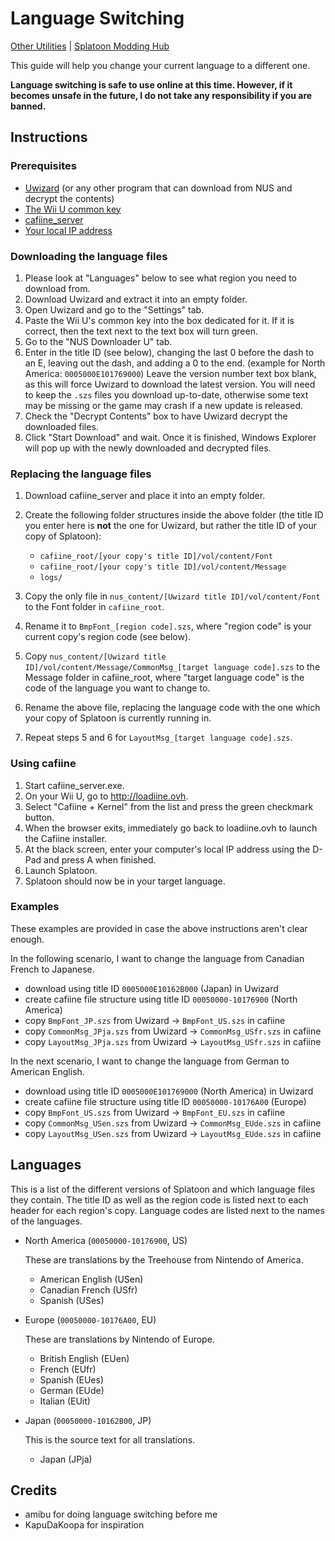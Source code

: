 # Language Switching

[Other Utilities](https://github.com/OatmealDome/SplatoonUtilities/) | [Splatoon Modding Hub](http://gbatemp.net/threads/splatoon-modding-hub.425670/)

This guide will help you change your current language to a different one.

**Language switching is safe to use online at this time. However, if it becomes unsafe in the future, I do not take any responsibility if you are banned.**

## Instructions

### Prerequisites

* [Uwizard](https://gbatemp.net/threads/uwizard-all-in-one-wii-u-pc-program.386508/) (or any other program that can download from NUS and decrypt the contents)
* [The Wii U common key](https://google.com/search?q=Wii+U+Common+Key)
* [cafiine_server](https://github.com/MrRean/Cafiine-410-551/blob/master/server/cafiine_server.exe)
* [Your local IP address](http://windows.microsoft.com/en-ca/windows/find-computers-ip-address#1TC=windows-7)

### Downloading the language files

1. Please look at "Languages" below to see what region you need to download from. 
2. Download Uwizard and extract it into an empty folder.
3. Open Uwizard and go to the "Settings" tab.
4. Paste the Wii U's common key into the box dedicated for it. If it is correct, then the text next to the text box will turn green.
5. Go to the "NUS Downloader U" tab.
6. Enter in the title ID (see below), changing the last 0 before the dash to an E, leaving out the dash, and adding a 0 to the end. (example for North America: ```0005000E101769000```) Leave the version number text box blank, as this will force Uwizard to download the latest version. You will need to keep the ```.szs``` files you download up-to-date, otherwise some text may be missing or the game may crash if a new update is released.
7. Check the "Decrypt Contents" box to have Uwizard decrypt the downloaded files.
8. Click "Start Download" and wait. Once it is finished, Windows Explorer will pop up with the newly downloaded and decrypted files.

### Replacing the language files

1. Download cafiine_server and place it into an empty folder.
2. Create the following folder structures inside the above folder (the title ID you enter here is **not** the one for Uwizard, but rather the title ID of your copy of Splatoon):


   - ```cafiine_root/[your copy's title ID]/vol/content/Font```
   - ```cafiine_root/[your copy's title ID]/vol/content/Message```
   - ```logs/```


3. Copy the only file in ```nus_content/[Uwizard title ID]/vol/content/Font``` to the Font folder in ```cafiine_root```.
4. Rename it to ```BmpFont_[region code].szs```, where "region code" is your current copy's region code (see below).
5. Copy ```nus_content/[Uwizard title ID]/vol/content/Message/CommonMsg_[target language code].szs``` to the Message folder in cafiine_root, where "target language code" is the code of the language you want to change to.
6. Rename the above file, replacing the language code with the one which your copy of Splatoon is currently running in.
7. Repeat steps 5 and 6 for ```LayoutMsg_[target language code].szs```.

### Using cafiine

1. Start cafiine_server.exe.
2. On your Wii U, go to http://loadiine.ovh.
3. Select "Cafiine + Kernel" from the list and press the green checkmark button.
4. When the browser exits, immediately go back to loadiine.ovh to launch the Cafiine installer.
5. At the black screen, enter your computer's local IP address using the D-Pad and press A when finished.
6. Launch Splatoon.
7. Splatoon should now be in your target language.

### Examples

These examples are provided in case the above instructions aren't clear enough. 

In the following scenario, I want to change the language from Canadian French to Japanese.

* download using title ID ```0005000E10162B000``` (Japan) in Uwizard
* create cafiine file structure using title ID ```00050000-10176900``` (North America)
* copy ```BmpFont_JP.szs``` from Uwizard → ```BmpFont_US.szs``` in cafiine
* copy ```CommonMsg_JPja.szs``` from Uwizard → ```CommonMsg_USfr.szs``` in cafiine
* copy ```LayoutMsg_JPja.szs``` from Uwizard → ```LayoutMsg_USfr.szs``` in cafiine

In the next scenario, I want to change the language from German to American English.

* download using title ID ```0005000E101769000``` (North America) in Uwizard
* create cafiine file structure using title ID ```00050000-10176A00``` (Europe)
* copy ```BmpFont_US.szs``` from Uwizard → ```BmpFont_EU.szs``` in cafiine
* copy ```CommonMsg_USen.szs``` from Uwizard → ```CommonMsg_EUde.szs``` in cafiine
* copy ```LayoutMsg_USen.szs``` from Uwizard → ```LayoutMsg_EUde.szs``` in cafiine

## Languages

This is a list of the different versions of Splatoon and which language files they contain. The title ID as well as the region code is listed next to each header for each region's copy. Language codes are listed next to the names of the languages.

- North America (```00050000-10176900```, US)

   These are translations by the Treehouse from Nintendo of America.

    * American English (USen)
    * Canadian French (USfr)
    * Spanish (USes)
    
- Europe (```00050000-10176A00```, EU)

   These are translations by Nintendo of Europe.
   
   * British English (EUen)
   * French (EUfr)
   * Spanish (EUes)
   * German (EUde)
   * Italian (EUit)
   
- Japan (```00050000-10162B00```, JP)

   This is the source text for all translations.

   * Japan (JPja)
   
## Credits

* amibu for doing language switching before me
* KapuDaKoopa for inspiration

